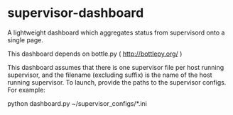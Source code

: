 supervisor-dashboard
====================

A lightweight dashboard which aggregates status from supervisord onto a single page.

This dashboard depends on bottle.py ( http://bottlepy.org/ )

This dashboard assumes that there is one supervisor file per host running supervisor, and the 
filename (excluding suffix) is the name of the host running supervisor.   To launch, provide 
the paths to the supervisor configs.  For example:

python dashboard.py ~/supervisor_configs/*.ini
